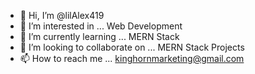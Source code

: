 - 👋 Hi, I’m @lilAlex419
- 👀 I’m interested in ... Web Development
- 🌱 I’m currently learning ... MERN Stack
- 💞️ I’m looking to collaborate on ... MERN Stack Projects
- 📫 How to reach me ... kinghornmarketing@gmail.com
